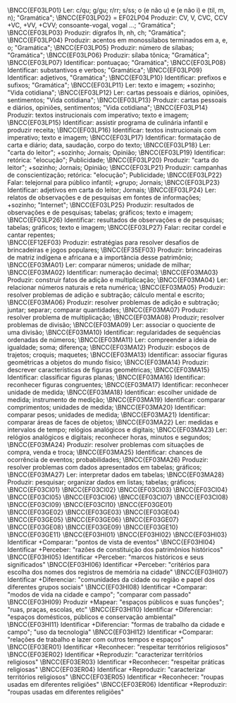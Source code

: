 \BNCC{EF03LP01} Ler: c/qu; g/gu; r/rr; s/ss; o (e não u) e (e não i) e (til, m, n); "Gramática";
\BNCC{EF03LP02} = EF02LP04 Produzir: CV, V, CVC, CCV +VC, +VV, +CVV; consoante-vogal, vogal ...; "Gramática";
\BNCC{EF03LP03} Produzir: dígrafos lh, nh, ch; "Gramática";
\BNCC{EF03LP04} Produzir: acentos em monossílabos terminados em a, e, o;  "Gramática";
\BNCC{EF03LP05} Produzir: número de sílabas; "Gramática";
\BNCC{EF03LP06} Produzir: sílaba tônica; "Gramática";
\BNCC{EF03LP07} Identificar: pontuaçao; "Gramática";
\BNCC{EF03LP08} Identificar: substantivos e verbos; "Gramática";
\BNCC{EF03LP09} Identificar: adjetivos, "Gramática";
\BNCC{EF03LP10} Identificar: prefixos e sufixos; "Gramática";
\BNCC{EF03LP11} Ler: texto e imagem; +sozinho; "Vida cotidiana"; 
\BNCC{EF03LP12} Ler:  cartas pessoais e diários, opiniões, sentimentos; "Vida cotidiana";
\BNCC{EF03LP13} Produzir: cartas pessoais e diários, opiniões, sentimentos; "Vida cotidiana";
\BNCC{EF03LP14} Produzir: textos instrucionais com imperativo; texto e imagem; 
\BNCC{EF03LP15} Identificar: assistir programa de culinária infantil e produzir receita;
\BNCC{EF03LP16} Identificar: textos instrucionais com imperativo; texto e imagem; 
\BNCC{EF03LP17} Identificar: formatação de carta e diário; data, saudação, corpo do texto;
\BNCC{EF03LP18} Ler: "carta do leitor"; +sozinho; Jornais; Opinião;
\BNCC{EF03LP19} Identificar: retórica: "elocução"; Publicidade;
\BNCC{EF03LP20} Produzir: "carta do leitor"; +sozinho; Jornais; Opinião;
\BNCC{EF03LP21} Produzir: campanhas de conscientização; retórica: "elocução"; Publicidade;
\BNCC{EF03LP22} Falar: telejornal para público infantil; +grupo; Jornais;
\BNCC{EF03LP23} Identificar: adjetivos em carta do leitor; Jornais;
\BNCC{EF03LP24} Ler: relatos de observações e de pesquisas em fontes de informações; +sozinho; "Internet";
\BNCC{EF03LP25} Produzir: resultados de observações e de pesquisas; tabelas; gráficos; texto e imagem;
\BNCC{EF03LP26} Identificar: resultados de observações e de pesquisas; tabelas; gráficos; texto e imagem;
\BNCC{EF03LP27} Falar: recitar cordel e cantar repentes;  
\BNCC{EF12EF03} Produzir: estratégias para resolver desafios de brincadeiras e jogos populares;
\BNCC{EF35EF03} Produzir: brincadeiras de matriz indígena e africana e a importância desse patrimônio;
\BNCC{EF03MA01} Ler: comparar números; unidade de milhar;
\BNCC{EF03MA02} Identificar: numeração decimal; 
\BNCC{EF03MA03} Produzir: construir fatos de adição e multiplicação;
\BNCC{EF03MA04} Ler: relacionar números naturais e reta numérica;
\BNCC{EF03MA05} Produzir: resolver problemas de adição e subtração; cálculo mental e escrito;
\BNCC{EF03MA06} Produzir: resolver problemas de adição e subtração; juntar; separar; comparar quantidades;
\BNCC{EF03MA07} Produzir: resolver problema de multiplicação;
\BNCC{EF03MA08} Produzir; resolver problemas de divisão;
\BNCC{EF03MA09} Ler: associar o quociente de uma divisão;
\BNCC{EF03MA10} Identificar: regularidades de sequências ordenadas de números;
\BNCC{EF03MA11} Ler: compreender a ideia de igualdade; soma; diferença;
\BNCC{EF03MA12} Produzir: esboços de trajetos; croquis; maquetes;
\BNCC{EF03MA13} Identificar: associar figuras geométricas a objetos do mundo físico;
\BNCC{EF03MA14} Produzir: descrever características de figuras geométricas;
\BNCC{EF03MA15} Identificar: classificar figuras planas;
\BNCC{EF03MA16} Identificar: reconhecer figuras congruentes;
\BNCC{EF03MA17} Identificar: reconhecer unidade de medida;
\BNCC{EF03MA18} Identificar: escolher unidade de medida; instrumento de medição;
\BNCC{EF03MA19} Identificar: comparar comprimentos; unidades de medida; 
\BNCC{EF03MA20} Identificar: comparar pesos; unidades de medida;
\BNCC{EF03MA21} Identificar: comparar áreas de faces de objetos;
\BNCC{EF03MA22} Ler: medidas e intervalos de tempo; relógios analógicos e digitais;
\BNCC{EF03MA23} Ler: relógios analógicos e digitais; reconhecer horas, minutos e segundos;
\BNCC{EF03MA24} Produzir: resolver problemas com situações de compra, venda e troca;
\BNCC{EF03MA25} Identificar: chances de ocorrência de eventos; probabilidades;
\BNCC{EF03MA26} Produzir: resolver problemas com dados apresentados em tabelas; gráficos;
\BNCC{EF03MA27} Ler: interpretar dados em tabelas; 
\BNCC{EF03MA28} Produzir: pesquisar; organizar dados em listas; tabelas; gráficos;
\BNCC{EF03CI01}
\BNCC{EF03CI02}
\BNCC{EF03CI03}
\BNCC{EF03CI04}
\BNCC{EF03CI05}
\BNCC{EF03CI06}
\BNCC{EF03CI07}
\BNCC{EF03CI08}
\BNCC{EF03CI09}
\BNCC{EF03CI10}
\BNCC{EF03GE01}
\BNCC{EF03GE02}
\BNCC{EF03GE03}
\BNCC{EF03GE04}
\BNCC{EF03GE05}
\BNCC{EF03GE06}
\BNCC{EF03GE07}
\BNCC{EF03GE08}
\BNCC{EF03GE09}
\BNCC{EF03GE10}
\BNCC{EF03GE11}
\BNCC{EF03HI01}
\BNCC{EF03HI02}
\BNCC{EF03HI03} Identificar +Comparar: "pontos de vista de eventos"
\BNCC{EF03HI04} Identificar +Perceber: "razões de constituição dos patrimônios históricos"
\BNCC{EF03HI05} Identificar +Perceber: "marcos históricos e seus significados"
\BNCC{EF03HI06} Identificar +Perceber: "critérios para escolha dos nomes dos registros de memória na cidade"
\BNCC{EF03HI07} Identificar +Diferenciar: "comunidades da cidade ou região e papel dos diferentes grupos sociais"
\BNCC{EF03HI08} Identificar +Comparar: "modos de vida na cidade e campo"; "comparar com passado"
\BNCC{EF03HI09} Produzir +Mapear: "espaços públicos e suas funções"; "ruas, praças, escolas, etc"
\BNCC{EF03HI10} Identificar +Diferenciar: "espaços domésticos, públicos e conservação ambiental"
\BNCC{EF03HI11} Identificar +Diferenciar: "formas de trabalho da cidade e campo"; "uso da tecnologia"
\BNCC{EF03HI12} Identificar +Comparar: "relações de trabalho e lazer com outros tempos e espaços"
\BNCC{EF03ER01} Identificar +Reconhecer: "respeitar territórios religiosos"
\BNCC{EF03ER02} Identificar +Reproduzir: "caracterizar territórios religiosos"
\BNCC{EF03ER03} Identificar +Reconhecer: "respeitar práticas religiosas"
\BNCC{EF03ER04} Identificar +Reproduzir: "caracterizar territórios religiosos"
\BNCC{EF03ER05} Identificar +Reconhecer: "roupas usadas em diferentes religiões"
\BNCC{EF03ER06} Identificar +Reproduzir: "roupas usadas em diferentes religiões"

